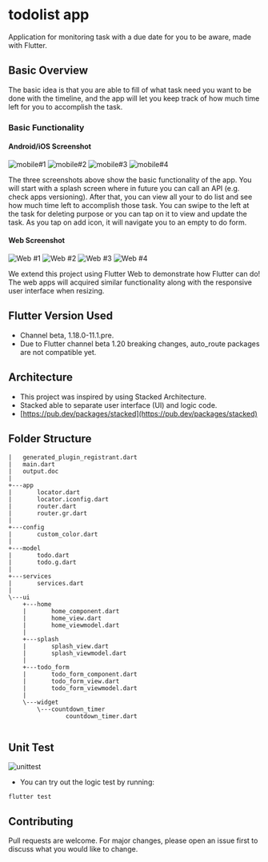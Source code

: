 # todolist app

Application for monitoring task with a due date for you to be aware, made with Flutter.

## Basic Overview

The basic idea is that you are able to fill of what task need you want to be done with the timeline, and the app will let you keep track of how much time left for you to accomplish the task.

### Basic Functionality

#### Android/iOS Screenshot

![mobile#1](https://i.imgur.com/TfHfHEs.jpg)
![mobile#2](https://i.imgur.com/5EA555F.jpg)
![mobile#3](https://i.imgur.com/oejpW7K.jpg)
![mobile#4](https://i.imgur.com/ZchwAix.jpg)

The three screenshots above show the basic functionality of the app. You will start with a splash screen where in future you can call an API (e.g. check apps versioning). After that, you can view all your to do list and see how much time left to accomplish those task. You can swipe to the left at the task for deleting purpose or you can tap on it to view and update the task. As you tap on add icon, it will navigate you to an empty to do form.


#### Web Screenshot

![Web #1](https://i.imgur.com/LLjK2am.jpg)
![Web #2](https://i.imgur.com/Dzyg7cY.jpg)
![Web #3](https://i.imgur.com/H8FOOSn.jpg)
![Web #4](https://i.imgur.com/ij0z86i.jpg)

We extend this project using Flutter Web to demonstrate how Flutter can do! The web apps will acquired similar functionality along with the responsive user interface when resizing.


## Flutter Version Used

- Channel beta, 1.18.0-11.1.pre.
- Due to Flutter channel beta 1.20 breaking changes, auto_route packages are not compatible yet.

## Architecture

- This project was inspired by using Stacked Architecture.
- Stacked able to separate user interface (UI) and logic code.
- [https://pub.dev/packages/stacked](https://pub.dev/packages/stacked)


## Folder Structure 


```folder structure
|   generated_plugin_registrant.dart
|   main.dart
|   output.doc
|   
+---app
|       locator.dart
|       locator.iconfig.dart
|       router.dart
|       router.gr.dart
|       
+---config
|       custom_color.dart
|       
+---model
|       todo.dart
|       todo.g.dart
|       
+---services
|       services.dart
|       
\---ui
    +---home
    |       home_component.dart
    |       home_view.dart
    |       home_viewmodel.dart
    |       
    +---splash
    |       splash_view.dart
    |       splash_viewmodel.dart
    |       
    +---todo_form
    |       todo_form_component.dart
    |       todo_form_view.dart
    |       todo_form_viewmodel.dart
    |       
    \---widget
        \---countdown_timer
                countdown_timer.dart
                
```

## Unit Test

![unittest](https://i.imgur.com/7H44Yq1.png)

- You can try out the logic test by running:

```
flutter test
```


## Contributing
Pull requests are welcome. For major changes, please open an issue first to discuss what you would like to change.